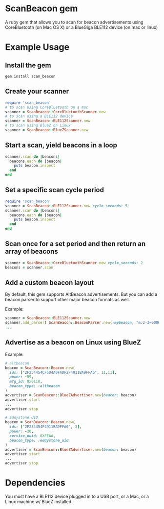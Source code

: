 # ScanBeacon gem

A ruby gem that allows you to scan for beacon advertisements using CoreBluetooth (on Mac OS X) or a BlueGiga BLE112 device (on mac or linux)

# Example Usage

## Install the gem
```
gem install scan_beacon
```

## Create your scanner
``` ruby
require 'scan_beacon'
# to scan using CoreBluetooth on a mac
scanner = ScanBeacon::CoreBluetoothScanner.new
# to scan using a BLE112 device
scanner = ScanBeacon::BLE112Scanner.new
# to scan using BlueZ on Linux
scanner = ScanBeacon::BlueZScanner.new
```

## Start a scan, yield beacons in a loop
``` ruby
scanner.scan do |beacons|
  beacons.each do |beacon|
    puts beacon.inspect
  end
end
```

## Set a specific scan cycle period
``` ruby
require 'scan_beacon'
scanner = ScanBeacon::BLE112Scanner.new cycle_seconds: 5
scanner.scan do |beacons|
  beacons.each do |beacon|
    puts beacon.inspect
  end
end
```

## Scan once for a set period and then return an array of beacons
``` ruby
scanner = ScanBeacon::CoreBluetoothScanner.new cycle_seconds: 2
beacons = scanner.scan
```

## Add a custom beacon layout
By default, this gem supports AltBeacon advertisements.  But you can add a beacon parser to support other major beacon formats as well.

Example:
``` ruby
scanner = ScanBeacon::BLE112Scanner.new
scanner.add_parser( ScanBeacon::BeaconParser.new(:mybeacon, "m:2-3=0000,i:4-19,i:20-21,i:22-23,p:24-24") )
...
```

## Advertise as a beacon on Linux using BlueZ
Example:
``` ruby
# altbeacon
beacon = ScanBeacon::Beacon.new(
  ids: ["2F234454CF6D4A0FADF2F4911BA9FFA6", 11,11],
  power: -59,
  mfg_id: 0x0118,
  beacon_type: :altbeacon
)
advertiser = ScanBeacon::BlueZAdvertiser.new(beacon: beacon)
advertiser.start
...
advertiser.stop

# Eddystone UID
beacon = ScanBeacon::Beacon.new(
  ids: ["2F234454F4911BA9FFA6", 3],
  power: -20,
  service_uuid: 0XFEAA,
  beacon_type: :eddystone_uid
)
advertiser = ScanBeacon::BlueZAdvertiser.new(beacon: beacon)
advertiser.start
...
advertiser.stop
```


# Dependencies
You must have a BLE112 device plugged in to a USB port, or a Mac, or a Linux machine w/ BlueZ installed.
